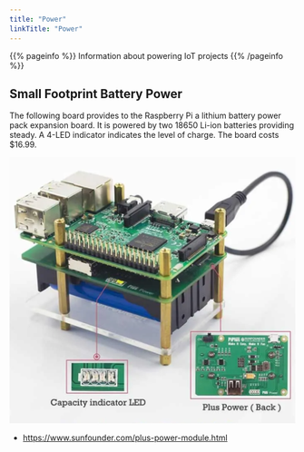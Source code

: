```yaml
---
title: "Power"
linkTitle: "Power"
---
```


{{% pageinfo %}}
Information about powering IoT projects
{{% /pageinfo %}}


## Small Footprint Battery Power

The following board provides to the Raspberry Pi a lithium battery power
pack expansion board. It is powered by two 18650 Li-ion batteries
providing steady. A 4-LED indicator indicates the level of charge. The
board costs \$16.99.

![](power_pi.png)
* <https://www.sunfounder.com/plus-power-module.html>
